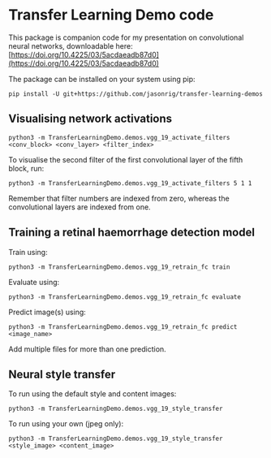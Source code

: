 # Transfer Learning Demo code
This package is companion code for my presentation on convolutional
neural networks, downloadable here: [https://doi.org/10.4225/03/5acdaeadb87d0](https://doi.org/10.4225/03/5acdaeadb87d0)

The package can be installed on your system using pip:

```
pip install -U git+https://github.com/jasonrig/transfer-learning-demos
```

## Visualising network activations
```
python3 -m TransferLearningDemo.demos.vgg_19_activate_filters <conv_block> <conv_layer> <filter_index>
```

To visualise the second filter of the first convolutional layer of the fifth block, run:

```
python3 -m TransferLearningDemo.demos.vgg_19_activate_filters 5 1 1
```

Remember that filter numbers are indexed from zero, whereas the convolutional layers are indexed from one.

## Training a retinal haemorrhage detection model
Train using:
```
python3 -m TransferLearningDemo.demos.vgg_19_retrain_fc train
```

Evaluate using:
```
python3 -m TransferLearningDemo.demos.vgg_19_retrain_fc evaluate
```

Predict image(s) using:
```
python3 -m TransferLearningDemo.demos.vgg_19_retrain_fc predict <image_name>
```
Add multiple files for more than one prediction.

## Neural style transfer
To run using the default style and content images:
```
python3 -m TransferLearningDemo.demos.vgg_19_style_transfer
```

To run using your own (jpeg only):
```
python3 -m TransferLearningDemo.demos.vgg_19_style_transfer <style_image> <content_image>
```